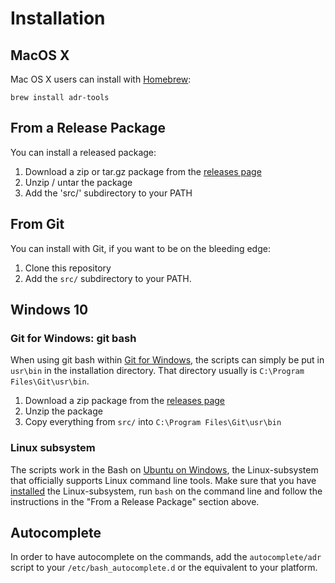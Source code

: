 Installation
============



MacOS X
-------

Mac OS X users can install with [Homebrew](https://brew.sh):

    brew install adr-tools


From a Release Package
----------------------

You can install a released package:

1. Download a zip or tar.gz package from the [releases page](https://github.com/npryce/adr-tools/releases)
2. Unzip / untar the package
3. Add the 'src/' subdirectory to your PATH


From Git
--------

You can install with Git, if you want to be on the bleeding edge:

1. Clone this repository
2. Add the `src/` subdirectory to your PATH.


Windows 10
----------

### Git for Windows: git bash

When using git bash within [Git for Windows](https://git-for-windows.github.io/), the scripts can simply be put in `usr\bin` in the installation directory.
That directory usually is `C:\Program Files\Git\usr\bin`.

1. Download a zip package from the [releases page](https://github.com/npryce/adr-tools/releases)
2. Unzip the package
3. Copy everything from `src/` into `C:\Program Files\Git\usr\bin`

### Linux subsystem

The scripts work in the Bash on [Ubuntu on Windows](https://www.microsoft.com/store/p/ubuntu/9nblggh4msv6), the Linux-subsystem that officially supports Linux command line tools.
Make sure that you have [installed](https://msdn.microsoft.com/en-us/commandline/wsl/install_guide) the Linux-subsystem, run `bash` on the command line and follow the instructions in the "From a Release Package" section above.

Autocomplete
----------
In order to have autocomplete on the commands, add the `autocomplete/adr` script to your `/etc/bash_autocomplete.d` or the equivalent to your platform.
